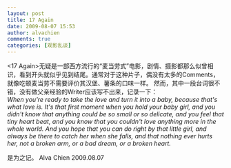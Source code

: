 ```yaml
---
layout: post
title: 17 Again
date: 2009-08-07 15:53
author: alvachien
comments: true
categories: [观影乱谈]
---
```

<div id="bp-5CD1AA99D25FD840_779-content">
&lt;17 Again&gt;无疑是一部西方流行的“麦当劳式”电影，剧情、摄影都那么似曾相识，看到开头就似乎见到结尾。通常对于这种片子，偶没有太多的Comments，就像吃顿麦当劳不需要评价其汉堡、薯条的口味一样。
然而，其中一段台词很不错，没有做父亲经验的Writer应该写不出来，记录一下：
 
<address>When you're ready to take the love and turn it into a baby,
because that's what love is.
It's that first moment when you hold your baby girl,
and you didn't know that anything could be so small or so delicate,
and you feel that tiny heart beat,
and you know that you couldn't love anything more in the whole world.
And you hope that you can do right by that little girl,
and always be there to catch her when she falls,
and that nothing ever hurts her,
not a broken arm, or a bad dream, or a broken heart.</address>
 
是为之记。
Alva Chien
2009.08.07


